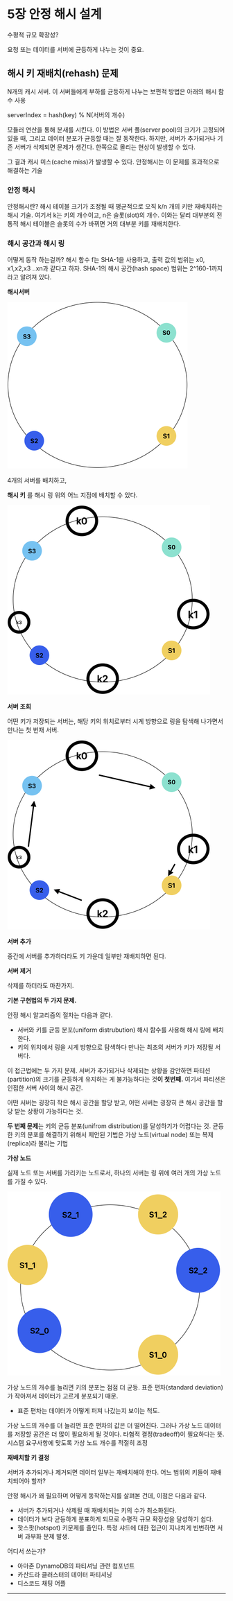 # 5장 안정 해시 설계



수평적 규모 확장성?

요청 또는 데이터를 서버에 균등하게 나누는 것이 중요.



## 해시 키 재배치(rehash) 문제

N개의 캐시 서버. 이 서버들에게 부하를 균등하게 나누는 보편적 방법은 아래의 해시 함수 사용

serverIndex = hash(key) % N(서버의 개수)



모듈러 연산을 통해 분새를 시킨다. 이 방법은 서버 풀(server pool)의 크기가 고정되어 있을 때, 그리고 데이터 분포가 균등할 때는 잘 동작한다. 하지만, 서버가 추가되거나 기존 서버가 삭제되면 문제가 생긴다. 한쪽으로 몰리는 현상이 발생할 수 있다.

그 결과 캐시 미스(cache miss)가 발생할 수 있다. 안정해시는 이 문제를 효과적으로 해결하는 기술



### 안정 해시

안정해시란? 해시 테이블 크기가 조정될 때 평균적으로 오직 k/n 개의 키만 재배치하는 해시 기술. 여기서 k는 키의 개수이고, n은 슬롯(slot)의 개수. 이와는 달리 대부분의 전통적 해시 테이블은 슬롯의 수가 바뀌면 거의 대부분 키를 재배치한다.



### 해시 공간과 해시 링

어떻게 동작 하는걸까? 해시 함수 f는 SHA-1을 사용하고, 출력 값의 범위는 x0, x1,x2,x3 ..xn과 같다고 하자. SHA-1의 해시 공간(hash space) 범위는 2^160-1까지라고 알려져 있다.



**해시서버**

<img src="https://raw.githubusercontent.com/LenKIM/images/master/2024-03-02/image-20240302011454533.png" alt="image-20240302011454533" style="zoom:50%;" />

4개의 서버를 배치하고,

**해시 키** 를 해시 링 위의 어느 지점에 배치할 수 있다.

<img src="https://raw.githubusercontent.com/LenKIM/images/master/2024-03-02/image-20240302011638788.png" alt="image-20240302011638788" style="zoom:50%;" />

**서버 조회**

어떤 키가 저장되는 서버는, 해당 키의 위치로부터 시계 방향으로 링을 탐색해 나가면서 만나는 첫 번재 서버.

<img src="https://raw.githubusercontent.com/LenKIM/images/master/2024-03-02/image-20240302011904221.png" alt="image-20240302011904221" style="zoom:50%;" />

**서버 추가**

중간에 서버를 추가하더라도 키 가운데 일부만 재배치하면 된다.

**서버 제거**

삭제를 하더라도 마찬가지.



**기본 구현법의 두 가지 문제.**

안정 해시 알고리즘의 절차는 다음과 같다.

- 서버와 키를 균등 분포(uniform distrubution) 해시 함수를 사용해 해시 링에 배치한다.
- 키의 위치에서 링을 시계 방향으로 탐색하다 만나는 최초의 서버가 키가 저장될 서버다.

이 접근법에는 두 가지 문제. 서버가 추가되거나 삭제되는 상황을 감안하면 파티션(partition)의 크기를 균등하게 유지하는 게 불가능하다는 것**이 첫번째.** 여기서 파티션은 인접한 서버 사이의 해시 공간.

어떤 서버는 굉장히 작은 해시 공간을 할당 받고, 어떤 서버는 굉장히 큰 해시 공간을 할당 받는 상황이 가능하다는 것.

**두 번째 문제**는 키의 균등 분포(unifrom distribution)를 달성하기가 어렵다는 것. 균등한 키의 분포를 해결하기 위해서 제안된 기법은 가상 노드(virtual node) 또는 복제(replica)라 불리는 기법



**가상 노드**

실제 노드 또는 서버를 가리키는 노드로서, 하나의 서버는 링 위에 여러 개의 가상 노드를 가질 수 있다.

<img src="https://raw.githubusercontent.com/LenKIM/images/master/2024-03-02/image-20240302013203702.png" alt="image-20240302013203702" style="zoom:50%;" />

가상 노드의 개수를 늘리면 키의 분포는 점점 더 균등. 표준 편차(standard deviation)가 작아져서 데이터가 고르게 분포되기 때문. 

- 표준 편차는 데이터가 어떻게 퍼져 나갔는지 보이는 척도.

가상 노드의 개수를 더 늘리면 표준 편차의 값은 더 떨어진다. 그러나 가상 노드 데이터를 저장할 공간은 더 많이 필요하게 될 것이다. 타협적 결정(tradeoff)이 필요하다는 뜻. 시스템 요구사항에 맞도록 가상 노드 개수를 적절히 조정



**재배치할 키 결정**

서버가 추가되거나 제거되면 데이터 일부는 재배치해야 한다. 어느 범위의 키들이 재배치되어야 할까?



안정 해시가 왜 필요하며 어떻게 동작하는지를 살펴본 건데, 이점은 다음과 같다.

- 서버가 추가되거나 삭제될 때 재배치되는 키의 수가 최소화된다.
- 데이터가 보다 균등하게 분표하게 되므로 수평적 규모 확장성을 달성하기 쉽다.
- 핫스팟(hotspot) 키문제를 줄인다. 특정 샤드에 대한 접근이 지나치게 빈번하면 서버 과부화 문제 발생.

어디서 쓰는가?

- 아마존 DynamoDB의 파티셔닝 관련 컴포넌트
- 카산드라 클러스터의 데이터 파티셔닝
- 디스코드 채팅 어플

---

